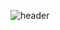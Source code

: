 ![header](https://capsule-render.vercel.app/api?type=venom&color=green&height=300&section=header&text=capsule%20render&fontSize=90)

